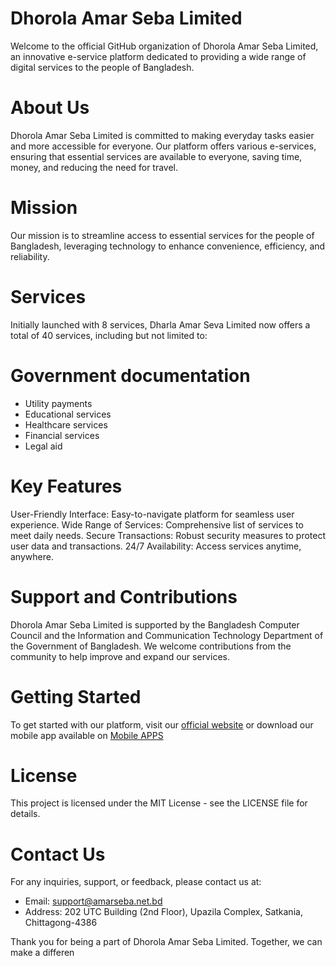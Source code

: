 # Dhorola Amar Seba Limited
Welcome to the official GitHub organization of Dhorola Amar Seba Limited, an innovative e-service platform dedicated to providing a wide range of digital services to the people of Bangladesh.

# About Us
Dhorola Amar Seba Limited is committed to making everyday tasks easier and more accessible for everyone. Our platform offers various e-services, ensuring that essential services are available to everyone, saving time, money, and reducing the need for travel.

# Mission
Our mission is to streamline access to essential services for the people of Bangladesh, leveraging technology to enhance convenience, efficiency, and reliability.

# Services
Initially launched with 8 services, Dharla Amar Seva Limited now offers a total of 40 services, including but not limited to:

# Government documentation
- Utility payments
- Educational services
- Healthcare services
- Financial services
- Legal aid

# Key Features
User-Friendly Interface: Easy-to-navigate platform for seamless user experience.
Wide Range of Services: Comprehensive list of services to meet daily needs.
Secure Transactions: Robust security measures to protect user data and transactions.
24/7 Availability: Access services anytime, anywhere.

# Support and Contributions
Dhorola Amar Seba Limited is supported by the Bangladesh Computer Council and the Information and Communication Technology Department of the Government of Bangladesh. We welcome contributions from the community to help improve and expand our services.

# Getting Started
To get started with our platform, visit our [official website](https://e-amarseba.com) or download our mobile app available on [Mobile APPS](https://e-amarseba.com/mobile-app)

# License
This project is licensed under the MIT License - see the LICENSE file for details.

# Contact Us
For any inquiries, support, or feedback, please contact us at:

- Email: support@amarseba.net.bd
- Address: 202 UTC Building (2nd Floor), Upazila Complex, Satkania, Chittagong-4386

Thank you for being a part of Dhorola Amar Seba Limited. Together, we can make a differen
